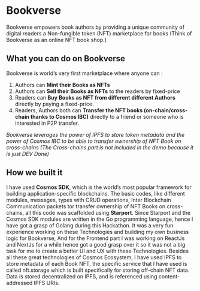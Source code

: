 # Bookverse
 Bookverse empowers book authors by providing a unique community of digital readers a Non-fungible token (NFT) marketplace for books (Think of Bookverse as an online NFT book shop.)

## What you can do on Bookverse

Bookverse is world’s very first marketplace where anyone can :

1. Authors can **Mint their Books as NFTs** 
2. Authors can **Sell their Books as NFTs** to the readers by fixed-price
3. Readers can **Buy Books as NFT from different different Authors** directly by paying a fixed-price.
4. Readers,  Authors both can **Transfer the NFT books (on-chain/cross-chain thanks to Cosmos IBC)** directly to a friend or someone who is interested in P2P transfer.

*Bookverse leverages the power of IPFS to store token metadata and the power of Cosmos IBC to be able to transfer ownership of NFT Book on cross-chains (The Cross-chains part is not included in the demo because it is just DEV Done)*



## How we built it

I have used **Cosmos SDK**, which is the world’s most popular framework for building application-specific blockchains. The basic codes, like different modules, messages, types with CRUD operations, Inter Blockchain Communication packets tor transfer ownership of NFT Books on cross-chains, all this code  was scaffolded using **Starport**. Since Starport and the Cosmos SDK modules are written in the Go programming language, hence I have got a grasp of Golang during this Hackathon. It was a very fun experience working on these Technologies and building my own business logic for Bookverse, And for the Frontend part I was working on ReactJs and NextJs for a while hence got a good grasp over it so it was not a big task for me to create a better UI and UX with these Technologies. Besides all these great technologies of Cosmos Ecosystem, I have used IPFS to store metadata of each Book NFT, the specific service that I have used is called nft.storage which is built specifically for storing off-chain NFT data. Data is stored decentralized on IPFS, and is referenced using content-addressed IPFS URIs.
